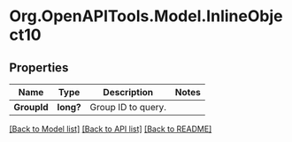 # Org.OpenAPITools.Model.InlineObject10
## Properties

Name | Type | Description | Notes
------------ | ------------- | ------------- | -------------
**GroupId** | **long?** | Group ID to query. | 

[[Back to Model list]](../README.md#documentation-for-models) [[Back to API list]](../README.md#documentation-for-api-endpoints) [[Back to README]](../README.md)

